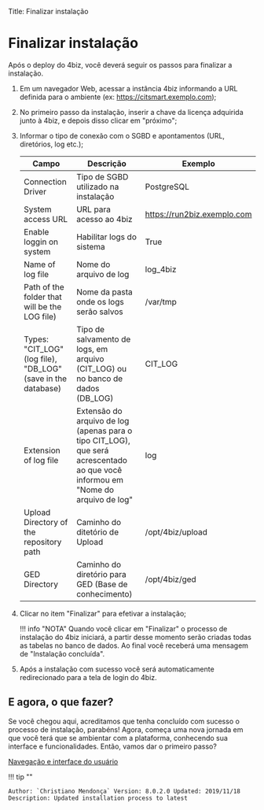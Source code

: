 Title: Finalizar instalação

# Finalizar instalação

Após o deploy do 4biz, você deverá seguir os passos para finalizar a instalação.

1. Em um navegador Web, acessar a instância 4biz informando a URL definida para o ambiente (ex: https://citsmart.exemplo.com);

2. No primeiro passo da instalação, inserir a chave da licença adquirida junto à 4biz, e depois disso clicar em "próximo";

3. Informar o tipo de conexão com o SGBD e apontamentos (URL, diretórios, log etc.);

    |Campo|Descrição|Exemplo|
    |-----|---------|-------|
    |Connection Driver|Tipo de SGBD utilizado na instalação |PostgreSQL |
    |System access URL|URL para acesso ao 4biz | https://run2biz.exemplo.com|
    |Enable loggin on system|Habilitar logs do sistema |True |
    |Name of log file|Nome do arquivo de log | log_4biz |
    |Path of the folder that will be the LOG file) |Nome da pasta onde os logs serão salvos |/var/tmp |
    |Types: "CIT_LOG" (log file), "DB_LOG" (save in the database) |Tipo de salvamento de logs, em arquivo (CIT_LOG) ou no banco de dados (DB_LOG) | CIT_LOG|
    |Extension of log file|Extensão do arquivo de log (apenas para o tipo CIT_LOG), que será acrescentado ao que você informou em "Nome do arquivo de log" | log |
    |Upload Directory of the repository path|Caminho do ditetório de Upload | /opt/4biz/upload |
    |GED Directory |Caminho do diretório para GED (Base de conhecimento)| /opt/4biz/ged|

4. Clicar no item "Finalizar" para efetivar a instalação;

    !!! info "NOTA"
        Quando você clicar em "Finalizar" o processo de instalação do 4biz iniciará, a partir desse momento serão criadas todas as tabelas no banco de dados. Ao final você receberá uma mensagem de "Instalação concluída".

5. Após a instalação com sucesso você será automaticamente redirecionado para a tela de login do 4biz.

## E agora, o que fazer?

Se você chegou aqui, acreditamos que tenha concluído com sucesso o processo de instalação, parabéns! Agora, começa uma nova jornada em que você terá que se ambientar com a plataforma, conhecendo sua interface e funcionalidades. Então, vamos dar o primeiro passo?

[Navegação e interface do usuário][1]

!!! tip ""

    Author: `Christiano Mendonça` Version: 8.0.2.0 Updated: 2019/11/18 Description: Updated installation process to latest

[1]:/pt-br/4biz-helium/initial-settings/navigation-and-user-interface.html
